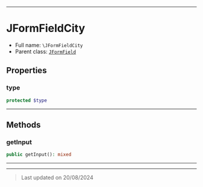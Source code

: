 ***

# JFormFieldCity





* Full name: `\JFormFieldCity`
* Parent class: [`JFormField`](./JFormField.md)



## Properties


### type



```php
protected $type
```






***

## Methods


### getInput



```php
public getInput(): mixed
```













***


***
> Last updated on 20/08/2024
